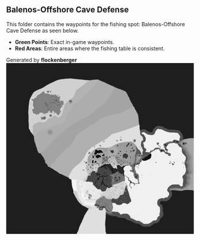 ## Balenos-Offshore Cave Defense
This folder contains the waypoints for the fishing spot: Balenos-Offshore Cave Defense as seen below.

- **Green Points**: Exact in-game waypoints.
- **Red Areas**: Entire areas where the fishing table is consistent.

Generated by **flockenberger**
![Balenos-Offshore Cave Defense](./Preview.png?raw=true "Balenos-Offshore Cave Defense")